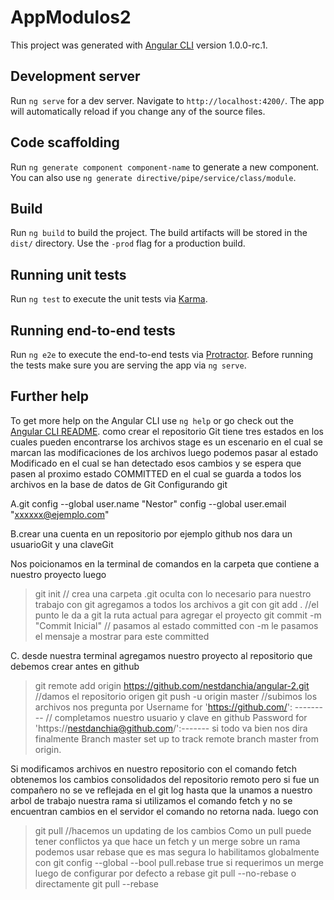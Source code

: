 # AppModulos2

This project was generated with [Angular CLI](https://github.com/angular/angular-cli) version 1.0.0-rc.1.

## Development server
Run `ng serve` for a dev server. Navigate to `http://localhost:4200/`. The app will automatically reload if you change any of the source files.

## Code scaffolding

Run `ng generate component component-name` to generate a new component. You can also use `ng generate directive/pipe/service/class/module`.

## Build

Run `ng build` to build the project. The build artifacts will be stored in the `dist/` directory. Use the `-prod` flag for a production build.

## Running unit tests

Run `ng test` to execute the unit tests via [Karma](https://karma-runner.github.io).

## Running end-to-end tests

Run `ng e2e` to execute the end-to-end tests via [Protractor](http://www.protractortest.org/).
Before running the tests make sure you are serving the app via `ng serve`.

## Further help

To get more help on the Angular CLI use `ng help` or go check out the [Angular CLI README](https://github.com/angular/angular-cli/blob/master/README.md).
como crear el repositorio
Git tiene tres estados en los cuales pueden encontrarse los archivos
stage es un escenario en el cual se marcan las modificaciones de los archivos luego podemos pasar al estado Modificado en el cual se han detectado esos cambios y se espera que pasen al proximo estado COMMITTED en el cual se guarda a todos los archivos en la base de datos de Git
Configurando git 

A.git config --global user.name "Nestor"
config --global user.email "xxxxxx@ejemplo.com"

B.crear una cuenta en un repositorio por ejemplo github nos dara un usuarioGit y una claveGit

Nos poicionamos en la terminal de comandos en la carpeta que contiene a nuestro proyecto luego
>git init // crea una carpeta .git oculta con lo necesario para nuestro trabajo con git
>agregamos a todos los archivos a git con
git add . //el punto le da a git la ruta actual para agregar el proyecto
git commit -m "Commit Inicial" // pasamos al estado committed con -m le pasamos el mensaje a mostrar para este committed

C. desde nuestra terminal agregamos nuestro proyecto al repositorio que debemos crear antes en github
>git remote add origin https://github.com/nestdanchia/angular-2.git //damos el repositorio origen
>git push -u origin master //subimos los archivos
nos pregunta por 
Username for 'https://github.com/': --------- // completamos nuestro usuario y clave en github
Password for 'https://nestdanchia@github.com/':-------
si todo va bien nos dira finalmente 
Branch master set up to track remote branch master from origin.

Si modificamos archivos en nuestro repositorio con el comando fetch obtenemos los cambios consolidados del repositorio remoto
pero si fue un compañero no se ve reflejada en el git log hasta que la unamos a nuestro arbol de trabajo nuestra rama
si utilizamos el comando fetch y no se encuentran cambios en el servidor el comando no retorna nada. 
luego con 
>git pull //hacemos un updating de los cambios
Como un pull puede tener conflictos ya que hace un fetch y un merge sobre un rama podemos usar rebase que es mas segura lo habilitamos globalmente con
>git config --global --bool pull.rebase true 
si requerimos un merge luego de configurar por defecto a rebase
>git pull --no-rebase
o directamente
>git pull --rebase




